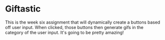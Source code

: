 # Giftastic
This is the week six assignment that will dynamically create a buttons based off user input. When clicked, those buttons then generate gifs in the category of the user input. It's going to be pretty amazing!
